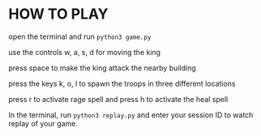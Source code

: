 # HOW TO PLAY

open the terminal and run ```python3 game.py```

use the controls w, a, s, d for moving the king

press space to make the king attack the nearby building

press the keys k, o, l to spawn the troops in three different locations

press r to activate rage spell and press h to activate the heal spell

In the terminal, run ```python3 replay.py``` and enter your session ID to watch replay of your game.